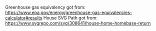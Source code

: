 Greenhouse gas equivalency got from: https://www.epa.gov/energy/greenhouse-gas-equivalencies-calculator#results
House SVG Path got from: https://www.svgrepo.com/svg/308641/house-home-homebase-return